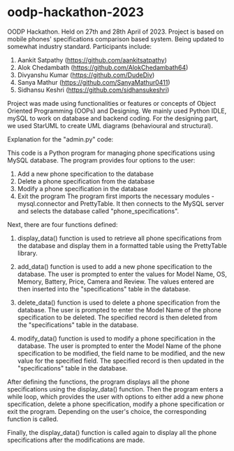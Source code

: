 # oodp-hackathon-2023
OODP Hackathon. Held on 27th and 28th April of 2023. Project is based on mobile phones' specifications comparison based system. Being updated to somewhat industry standard. Participants include:
1. Aankit Satpathy (https://github.com/aankitsatpathy)
2. Alok Chedambath (https://github.com/AlokChedambath64)
3. Divyanshu Kumar (https://github.com/DudeDiv)
4. Sanya Mathur (https://github.com/SanyaMathur0411)
5. Sidhansu Keshri (https://github.com/sidhansukeshri)

Project was made using functionalities or features or concepts of Object Oriented Programming (OOPs) and Designing.
We mainly used Python IDLE, mySQL to work on database and backend coding. For the designing part, we used StarUML to create UML diagrams (behavioural and structural).

Explanation for the "admin.py" code:

This code is a Python program for managing phone specifications using MySQL database. The program provides four options to the user:

1. Add a new phone specification to the database
2. Delete a phone specification from the database
3. Modify a phone specification in the database
4. Exit the program
The program first imports the necessary modules - mysql.connector and PrettyTable. It then connects to the MySQL server and selects the database called "phone_specifications".

Next, there are four functions defined:

1. display_data() function is used to retrieve all phone specifications from the database and display them in a formatted table using the PrettyTable library.

2. add_data() function is used to add a new phone specification to the database. The user is prompted to enter the values for Model Name, OS, Memory, Battery, Price, Camera and Review. The values entered are then inserted into the "specifications" table in the database.

3. delete_data() function is used to delete a phone specification from the database. The user is prompted to enter the Model Name of the phone specification to be deleted. The specified record is then deleted from the "specifications" table in the database.

4. modify_data() function is used to modify a phone specification in the database. The user is prompted to enter the Model Name of the phone specification to be modified, the field name to be modified, and the new value for the specified field. The specified record is then updated in the "specifications" table in the database.

After defining the functions, the program displays all the phone specifications using the display_data() function. Then the program enters a while loop, which provides the user with options to either add a new phone specification, delete a phone specification, modify a phone specification or exit the program. Depending on the user's choice, the corresponding function is called.

Finally, the display_data() function is called again to display all the phone specifications after the modifications are made.
